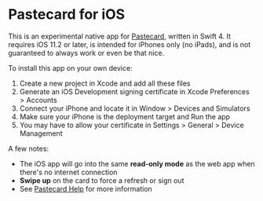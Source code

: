 # Pastecard for iOS

This is an experimental native app for [Pastecard](http://pastecard.net), written in Swift 4. It requires iOS 11.2 or later, is intended for iPhones only (no iPads), and is not guaranteed to always work or even be that nice.

To install this app on your own device:
1. Create a new project in Xcode and add all these files
2. Generate an iOS Development signing certificate in Xcode Preferences > Accounts
3. Connect your iPhone and locate it in Window > Devices and Simulators
4. Make sure your iPhone is the deployment target and Run the app
5. You may have to allow your certificate in Settings > General > Device Management

A few notes:
* The iOS app will go into the same __read-only mode__ as the web app when there's no internet connection
* __Swipe up__ on the card to force a refresh or sign out
* See [Pastecard Help](http://pastecard.net/help/) for more information
